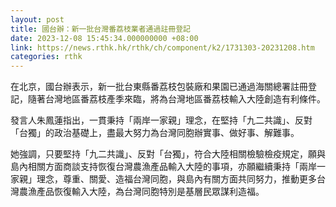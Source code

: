 ```yaml
---
layout: post
title: 國台辦：新一批台灣番荔枝業者通過註冊登記
date: 2023-12-08 15:45:34.000000000 +08:00
link: https://news.rthk.hk/rthk/ch/component/k2/1731303-20231208.htm
categories: rthk
---
```


在北京，國台辦表示，新一批台東縣番荔枝包裝廠和果園已通過海關總署註冊登記，隨著台灣地區番荔枝產季來臨，將為台灣地區番荔枝輸入大陸創造有利條件。

發言人朱鳳蓮指出，一貫秉持「兩岸一家親」理念，在堅持「九二共識」、反對「台獨」的政治基礎上，盡最大努力為台灣同胞辦實事、做好事、解難事。

她強調，只要堅持「九二共識」、反對「台獨」，符合大陸相關檢驗檢疫規定，願與島內相關方面商談支持恢復台灣農漁產品輸入大陸的事項，亦願繼續秉持「兩岸一家親」理念，尊重、關愛、造福台灣同胞，與島內有關方面共同努力，推動更多台灣農漁產品恢復輸入大陸，為台灣同胞特別是基層民眾謀利造福。
